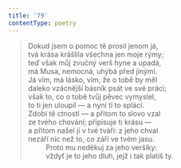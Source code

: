 ```yaml
---
title: '79'
contentType: poetry
---
```


<section>

> Dokud jsem o pomoc tě prosil jenom já,  
> tvá krása krášlila všechna jen moje rýmy;  
> teď však můj zvučný verš hyne a upadá,  
> má Musa, nemocná, uhýbá před jinými.  
> Já vím, má lásko, vím, že o tobě by měl  
> daleko vzácnější básník psát ve své práci;  
> však to, co o tobě tvůj pěvec vymyslel,  
> to ti jen uloupil — a nyní ti to splácí.  
> Zdobí tě ctností — a přitom to slovo vzal  
> ze tvého chování; připisuje ti krásu —  
> a přitom našel ji v tvé tváři: z jeho chval  
> nezáří nic než to, co září ve tvém jasu.  
>          Proto mu neděkuj za jeho veršíky:  
>          vždyť je to jeho dluh, jejž i tak platíš ty.

</section>
